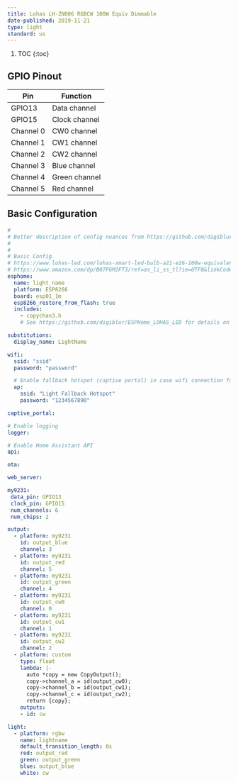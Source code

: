 ```yaml
---
title: Lohas LH-ZN006 RGBCW 100W Equiv Dimmable 
date-published: 2019-11-21
type: light
standard: us
---
```


1. TOC
{:toc}
## GPIO Pinout

| Pin       | Function                           |
|-----------|------------------------------------|
| GPIO13    | Data channel                       |
| GPIO15    | Clock channel                      |
| Channel 0 | CW0 channel                        |
| Channel 1 | CW1 channel                        |
| Channel 2 | CW2 channel                        |
| Channel 3 | Blue channel                       |
| Channel 4 | Green channel                      |
| Channel 5 | Red channel                        |




## Basic Configuration
```yaml
#
# Better description of config nuances from https://github.com/digiblur/ESPHome_LOHAS_LED 
#
#
# Basic Config
# https://www.lohas-led.com/lohas-smart-led-bulb-a21-e26-100w-equivalent-14w-rgb-cool-white-dimmable-wifi-app-controlled-alexa-google-assistant-compatible-p0230-p0230.html
# https://www.amazon.com/dp/B07P6M2FT3/ref=as_li_ss_tl?ie=UTF8&linkCode=sl1&tag=smarthome0610-20&linkId=e1e3160e467b68753237daf930797565&language=en_US
esphome:
  name: light_name
  platform: ESP8266
  board: esp01_1m
  esp8266_restore_from_flash: true
  includes:
    - copychan3.h
    # See https://github.com/digiblur/ESPHome_LOHAS_LED for details on copychan3.h

substitutions:
  display_name: LightName

wifi:
  ssid: "ssid"
  password: "password"

  # Enable fallback hotspot (captive portal) in case wifi connection fails
  ap:
    ssid: "Light Fallback Hotspot"
    password: "1234567890"

captive_portal:

# Enable logging
logger:

# Enable Home Assistant API
api:

ota:

web_server:

my9231:
 data_pin: GPIO13
 clock_pin: GPIO15
 num_channels: 6
 num_chips: 2

output:
  - platform: my9231
    id: output_blue
    channel: 3
  - platform: my9231
    id: output_red
    channel: 5
  - platform: my9231
    id: output_green
    channel: 4
  - platform: my9231
    id: output_cw0
    channel: 0
  - platform: my9231
    id: output_cw1
    channel: 1
  - platform: my9231
    id: output_cw2
    channel: 2
  - platform: custom
    type: float
    lambda: |-
      auto *copy = new CopyOutput();
      copy->channel_a = id(output_cw0);
      copy->channel_b = id(output_cw1);
      copy->channel_c = id(output_cw2);
      return {copy}; 
    outputs:
    - id: cw

light:
  - platform: rgbw
    name: lightname
    default_transition_length: 0s
    red: output_red
    green: output_green
    blue: output_blue
    white: cw
```
